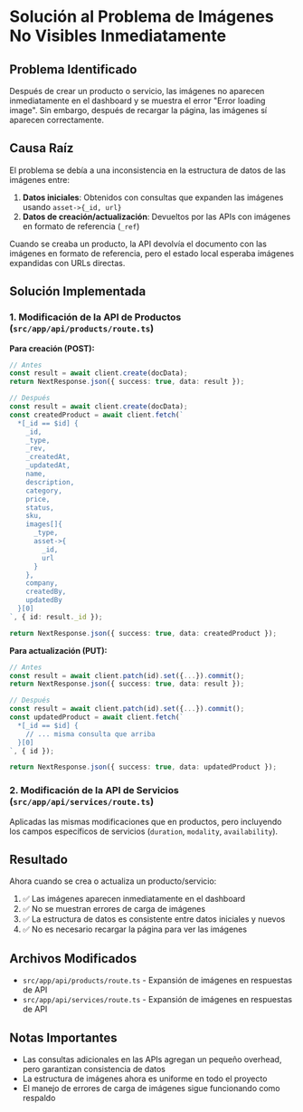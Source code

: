 # Solución al Problema de Imágenes No Visibles Inmediatamente

## Problema Identificado

Después de crear un producto o servicio, las imágenes no aparecen inmediatamente en el dashboard y se muestra el error "Error loading image". Sin embargo, después de recargar la página, las imágenes sí aparecen correctamente.

## Causa Raíz

El problema se debía a una inconsistencia en la estructura de datos de las imágenes entre:

1. **Datos iniciales**: Obtenidos con consultas que expanden las imágenes usando `asset->{_id, url}`
2. **Datos de creación/actualización**: Devueltos por las APIs con imágenes en formato de referencia (`_ref`)

Cuando se creaba un producto, la API devolvía el documento con las imágenes en formato de referencia, pero el estado local esperaba imágenes expandidas con URLs directas.

## Solución Implementada

### 1. Modificación de la API de Productos (`src/app/api/products/route.ts`)

**Para creación (POST):**
```typescript
// Antes
const result = await client.create(docData);
return NextResponse.json({ success: true, data: result });

// Después
const result = await client.create(docData);
const createdProduct = await client.fetch(`
  *[_id == $id] {
    _id,
    _type,
    _rev,
    _createdAt,
    _updatedAt,
    name,
    description,
    category,
    price,
    status,
    sku,
    images[]{
      _type,
      asset->{
        _id,
        url
      }
    },
    company,
    createdBy,
    updatedBy
  }[0]
`, { id: result._id });

return NextResponse.json({ success: true, data: createdProduct });
```

**Para actualización (PUT):**
```typescript
// Antes
const result = await client.patch(id).set({...}).commit();
return NextResponse.json({ success: true, data: result });

// Después
const result = await client.patch(id).set({...}).commit();
const updatedProduct = await client.fetch(`
  *[_id == $id] {
    // ... misma consulta que arriba
  }[0]
`, { id });

return NextResponse.json({ success: true, data: updatedProduct });
```

### 2. Modificación de la API de Servicios (`src/app/api/services/route.ts`)

Aplicadas las mismas modificaciones que en productos, pero incluyendo los campos específicos de servicios (`duration`, `modality`, `availability`).

## Resultado

Ahora cuando se crea o actualiza un producto/servicio:

1. ✅ Las imágenes aparecen inmediatamente en el dashboard
2. ✅ No se muestran errores de carga de imágenes
3. ✅ La estructura de datos es consistente entre datos iniciales y nuevos
4. ✅ No es necesario recargar la página para ver las imágenes

## Archivos Modificados

- `src/app/api/products/route.ts` - Expansión de imágenes en respuestas de API
- `src/app/api/services/route.ts` - Expansión de imágenes en respuestas de API

## Notas Importantes

- Las consultas adicionales en las APIs agregan un pequeño overhead, pero garantizan consistencia de datos
- La estructura de imágenes ahora es uniforme en todo el proyecto
- El manejo de errores de carga de imágenes sigue funcionando como respaldo
